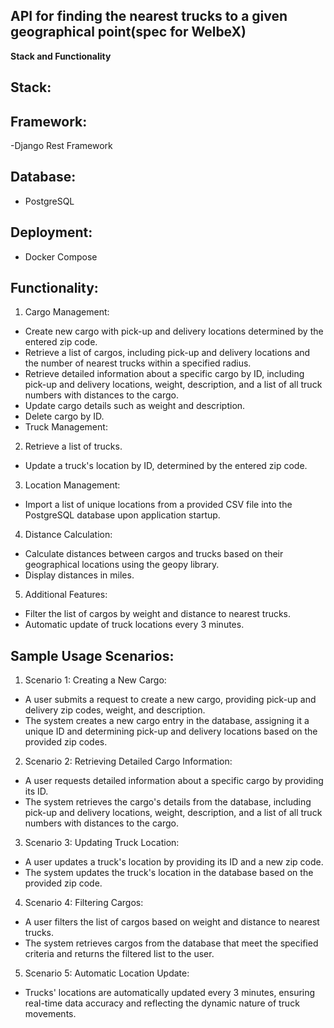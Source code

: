 ## API for finding the nearest trucks to a given geographical point(spec for WelbeX)
__Stack and Functionality__
## Stack:

## Framework:
 -Django Rest Framework 
## Database:
 - PostgreSQL
## Deployment:
 - Docker Compose
## Functionality:

1. Cargo Management:

- Create new cargo with pick-up and delivery locations determined by the entered zip code.
- Retrieve a list of cargos, including pick-up and delivery locations and the number of nearest trucks within a specified radius.
- Retrieve detailed information about a specific cargo by ID, including pick-up and delivery locations, weight, description, and a list of all truck numbers with distances to the cargo.
- Update cargo details such as weight and description.
- Delete cargo by ID.
- Truck Management:

2. Retrieve a list of trucks.
- Update a truck's location by ID, determined by the entered zip code.
3. Location Management:

 - Import a list of unique locations from a provided CSV file into the PostgreSQL database upon application startup.
4. Distance Calculation:

 - Calculate distances between cargos and trucks based on their geographical locations using the geopy library.
 - Display distances in miles.
5. Additional Features:

 - Filter the list of cargos by weight and distance to nearest trucks.
 - Automatic update of truck locations every 3 minutes.
## Sample Usage Scenarios:
1. Scenario 1: Creating a New Cargo:
 - A user submits a request to create a new cargo, providing pick-up and delivery zip codes, weight, and description.
 - The system creates a new cargo entry in the database, assigning it a unique ID and determining pick-up and delivery locations based on the provided zip codes.
2. Scenario 2: Retrieving Detailed Cargo Information:

 - A user requests detailed information about a specific cargo by providing its ID.
 - The system retrieves the cargo's details from the database, including pick-up and delivery locations, weight, description, and a list of all truck numbers with distances to the cargo.
3. Scenario 3: Updating Truck Location:

 - A user updates a truck's location by providing its ID and a new zip code.
 - The system updates the truck's location in the database based on the provided zip code.
4. Scenario 4: Filtering Cargos:

 - A user filters the list of cargos based on weight and distance to nearest trucks.
 - The system retrieves cargos from the database that meet the specified criteria and returns the filtered list to the user.
5. Scenario 5: Automatic Location Update:

 - Trucks' locations are automatically updated every 3 minutes, ensuring real-time data accuracy and reflecting the dynamic nature of truck movements.
